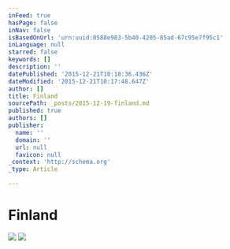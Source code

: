 ```yaml
---
inFeed: true
hasPage: false
inNav: false
isBasedOnUrl: 'urn:uuid:0588e983-5b40-4205-85ad-67c95e7f95c1'
inLanguage: null
starred: false
keywords: []
description: ''
datePublished: '2015-12-21T10:18:36.436Z'
dateModified: '2015-12-21T10:17:48.647Z'
author: []
title: Finland
sourcePath: _posts/2015-12-19-finland.md
published: true
authors: []
publisher:
  name: ''
  domain: ''
  url: null
  favicon: null
_context: 'http://schema.org'
_type: Article

---
```

# Finland
![](https://the-grid-user-content.s3-us-west-2.amazonaws.com/d432a662-fbc8-4db6-ba72-2c7ddfc4f725.png)
![](https://the-grid-user-content.s3-us-west-2.amazonaws.com/9f51973b-f43d-436c-a825-014daa2fd319.jpg)